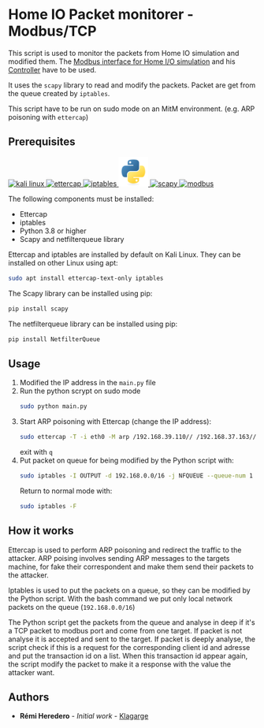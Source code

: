 # Home IO Packet monitorer - Modbus/TCP

This script is used to monitor the packets from Home IO simulation and modified them.
The [Modbus interface for Home I/O simulation](https://github.com/hei-synd-ot-security/Modbus2HomeIO) and his [Controller](https://github.com/Klagarge/ControllerHomeIo) have to be used.

It uses the `scapy` library to read and modify the packets. Packet are get from the queue created by `iptables`.

This script have to be run on sudo mode on an MitM environment. (e.g. ARP poisoning with `ettercap`)

## Prerequisites
<p align="left">
<a href="https://www.kali.org/" target="_blank" rel="noreferrer"> <img src="https://upload.wikimedia.org/wikipedia/commons/thumb/2/2b/Kali-dragon-icon.svg/1200px-Kali-dragon-icon.svg.png" alt="kali linux" width="60" height="60"/> </a>
<a href="https://www.ettercap-project.org/" target="_blank" rel="noreferrer"><img src="https://www.kali.org/tools/ettercap/images/ettercap-logo.svg" alt="ettercap" width="60" height="60"/> </a>
<a href="https://linux.die.net/man/8/iptables" target="_blank" rel="noreferrer"><img src="https://projects.task.gda.pl/uploads/-/system/project/avatar/286/iptables-logo.png" alt="iptables" width="60" height="60"/> </a>
<a href="https://www.python.org" target="_blank" rel="noreferrer"> <img src="https://raw.githubusercontent.com/devicons/devicon/master/icons/python/python-original.svg" alt="python" width="60" height="60"/> </a>
<a href="https://scapy.net/" target="_blank" rel="noreferrer"><img src="https://www.kali.org/tools/scapy/images/scapy-logo.svg" alt="scapy" width="60" height="60"/> </a>
<a href="https://modbus.org/" target="_blank" rel="noreferrer"><img src="https://www.detection-technologies.com/wp-content/uploads/2022/03/800px-Configuration_examples_modbus_logo.png" alt="modbus" width="188" height="60"/> </a>
</p>


The following components must be installed: 

- Ettercap
- iptables
- Python 3.8 or higher
- Scapy and netfilterqueue library 

Ettercap and iptables are installed by default on Kali Linux.
They can be installed on other Linux using apt:
 
```bash
sudo apt install ettercap-text-only iptables
```

The Scapy library can be installed using pip:
 
```bash
pip install scapy
```

The netfilterqueue library can be installed using pip:
 
```bash
pip install NetfilterQueue
```

## Usage
1. Modified the IP address in the `main.py` file
2. Run the python scrypt on sudo mode
   ```bash
   sudo python main.py
   ```
3. Start ARP poisoning with Ettercap (change the IP address):
   ```bash
   sudo ettercap -T -i eth0 -M arp /192.168.39.110// /192.168.37.163//
   ```
   exit with `q`
4. Put packet on queue for being modified by the Python script with: 
   ```bash
   sudo iptables -I OUTPUT -d 192.168.0.0/16 -j NFQUEUE --queue-num 1
   ```
   Return to normal mode with: 
   ```bash
   sudo iptables -F
   ```

## How it works
Ettercap is used to perform ARP poisoning and redirect the traffic to the attacker.
ARP poising involves sending ARP messages to the targets machine, for fake their correspondent and make them send their packets to the attacker.

Iptables is used to put the packets on a queue, so they can be modified by the Python script.
With the bash command we put only local network packets on the queue (`192.168.0.0/16`)

The Python script get the packets from the queue and analyse in deep if it's a TCP packet to modbus port and come from one target.
If packet is not analyse it is accepted and sent to the target.
If packet is deeply analyse, the script check if this is a request for the corresponding client id and adresse and put the transaction id on a list.
When this transaction id appear again, the script modify the packet to make it a response with the value the attacker want.


## Authors
- **Rémi Heredero** - _Initial work_ - [Klagarge](https://github.com/Klagarge)